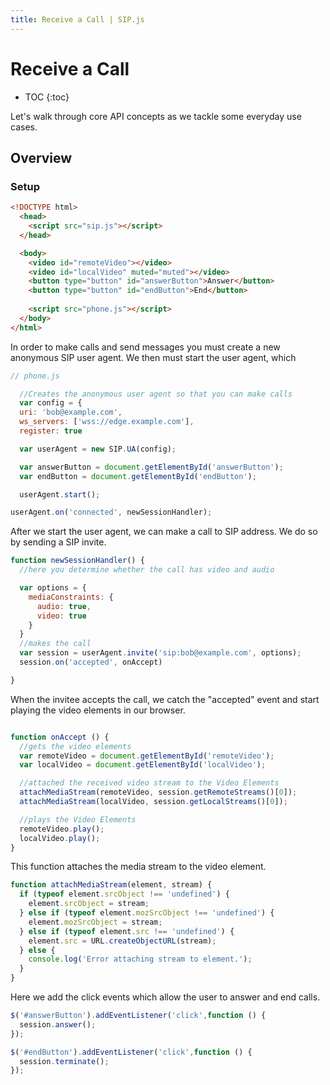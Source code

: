 ```yaml
---
title: Receive a Call | SIP.js
---
```


# Receive a Call

* TOC
{:toc}

Let's walk through core API concepts as we tackle some everyday use cases.

## Overview

### Setup


~~~ html
<!DOCTYPE html>
  <head>
    <script src="sip.js"></script> 
  </head>

  <body>
    <video id="remoteVideo"></video>
    <video id="localVideo" muted="muted"></video>  
    <button type="button" id="answerButton">Answer</button>
    <button type="button" id="endButton">End</button>
	
    <script src="phone.js"></script>
  </body>
</html>

~~~

In order to make calls and send messages you must create a new anonymous SIP user agent.  We then must start the user agent, which 

~~~ javascript
// phone.js

  //Creates the anonymous user agent so that you can make calls
  var config = {
  uri: 'bob@example.com',
  ws_servers: ['wss://edge.example.com'],
  register: true

  var userAgent = new SIP.UA(config);

  var answerButton = document.getElementById('answerButton');
  var endButton = document.getElementById('endButton');

  userAgent.start();

userAgent.on('connected', newSessionHandler);

~~~

After we start the user agent, we can make a call to SIP address.  We do so by sending a SIP invite.

~~~ javascript
function newSessionHandler() {
  //here you determine whether the call has video and audio

  var options = {
    mediaConstraints: {
      audio: true,
      video: true
    } 
  }
  //makes the call
  var session = userAgent.invite('sip:bob@example.com', options);
  session.on('accepted', onAccept)

}

~~~

When the invitee accepts the call, we catch the "accepted" event and start playing the video elements in our browser.

~~~ javascript

function onAccept () {
  //gets the video elements
  var remoteVideo = document.getElementById('remoteVideo');
  var localVideo = document.getElementById('localVideo');

  //attached the received video stream to the Video Elements
  attachMediaStream(remoteVideo, session.getRemoteStreams()[0]);
  attachMediaStream(localVideo, session.getLocalStreams()[0]);

  //plays the Video Elements
  remoteVideo.play();
  localVideo.play();
}
~~~

This function attaches the media stream to the video element.

~~~ javascript
function attachMediaStream(element, stream) {
  if (typeof element.srcObject !== 'undefined') {
    element.srcObject = stream;
  } else if (typeof element.mozSrcObject !== 'undefined') {
    element.mozSrcObject = stream;
  } else if (typeof element.src !== 'undefined') {
    element.src = URL.createObjectURL(stream);
  } else {
    console.log('Error attaching stream to element.');
  }
}
~~~

Here we add the click events which allow the user to answer and end calls.

~~~ javascript
$('#answerButton').addEventListener('click',function () {
  session.answer();
});

$('#endButton').addEventListener('click',function () {
  session.terminate();
});
~~~
